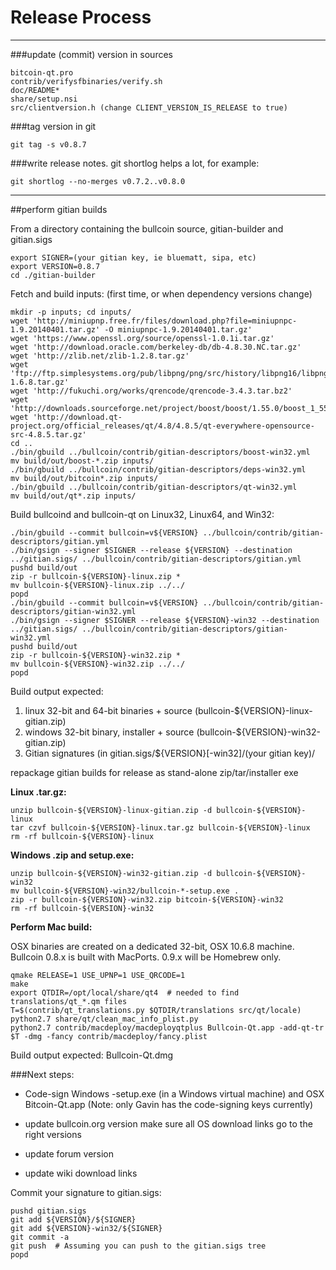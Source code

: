 Release Process
====================

* * *

###update (commit) version in sources


	bitcoin-qt.pro
	contrib/verifysfbinaries/verify.sh
	doc/README*
	share/setup.nsi
	src/clientversion.h (change CLIENT_VERSION_IS_RELEASE to true)

###tag version in git

	git tag -s v0.8.7

###write release notes. git shortlog helps a lot, for example:

	git shortlog --no-merges v0.7.2..v0.8.0

* * *

##perform gitian builds

 From a directory containing the bullcoin source, gitian-builder and gitian.sigs
  
	export SIGNER=(your gitian key, ie bluematt, sipa, etc)
	export VERSION=0.8.7
	cd ./gitian-builder

 Fetch and build inputs: (first time, or when dependency versions change)

	mkdir -p inputs; cd inputs/
	wget 'http://miniupnp.free.fr/files/download.php?file=miniupnpc-1.9.20140401.tar.gz' -O miniupnpc-1.9.20140401.tar.gz'
	wget 'https://www.openssl.org/source/openssl-1.0.1i.tar.gz'
	wget 'http://download.oracle.com/berkeley-db/db-4.8.30.NC.tar.gz'
	wget 'http://zlib.net/zlib-1.2.8.tar.gz'
	wget 'ftp://ftp.simplesystems.org/pub/libpng/png/src/history/libpng16/libpng-1.6.8.tar.gz'
	wget 'http://fukuchi.org/works/qrencode/qrencode-3.4.3.tar.bz2'
	wget 'http://downloads.sourceforge.net/project/boost/boost/1.55.0/boost_1_55_0.tar.bz2'
	wget 'http://download.qt-project.org/official_releases/qt/4.8/4.8.5/qt-everywhere-opensource-src-4.8.5.tar.gz'
	cd ..
	./bin/gbuild ../bullcoin/contrib/gitian-descriptors/boost-win32.yml
	mv build/out/boost-*.zip inputs/
	./bin/gbuild ../bullcoin/contrib/gitian-descriptors/deps-win32.yml
	mv build/out/bitcoin*.zip inputs/
	./bin/gbuild ../bullcoin/contrib/gitian-descriptors/qt-win32.yml
	mv build/out/qt*.zip inputs/

 Build bullcoind and bullcoin-qt on Linux32, Linux64, and Win32:
  
	./bin/gbuild --commit bullcoin=v${VERSION} ../bullcoin/contrib/gitian-descriptors/gitian.yml
	./bin/gsign --signer $SIGNER --release ${VERSION} --destination ../gitian.sigs/ ../bullcoin/contrib/gitian-descriptors/gitian.yml
	pushd build/out
	zip -r bullcoin-${VERSION}-linux.zip *
	mv bullcoin-${VERSION}-linux.zip ../../
	popd
	./bin/gbuild --commit bullcoin=v${VERSION} ../bullcoin/contrib/gitian-descriptors/gitian-win32.yml
	./bin/gsign --signer $SIGNER --release ${VERSION}-win32 --destination ../gitian.sigs/ ../bullcoin/contrib/gitian-descriptors/gitian-win32.yml
	pushd build/out
	zip -r bullcoin-${VERSION}-win32.zip *
	mv bullcoin-${VERSION}-win32.zip ../../
	popd

  Build output expected:

  1. linux 32-bit and 64-bit binaries + source (bullcoin-${VERSION}-linux-gitian.zip)
  2. windows 32-bit binary, installer + source (bullcoin-${VERSION}-win32-gitian.zip)
  3. Gitian signatures (in gitian.sigs/${VERSION}[-win32]/(your gitian key)/

repackage gitian builds for release as stand-alone zip/tar/installer exe

**Linux .tar.gz:**

	unzip bullcoin-${VERSION}-linux-gitian.zip -d bullcoin-${VERSION}-linux
	tar czvf bullcoin-${VERSION}-linux.tar.gz bullcoin-${VERSION}-linux
	rm -rf bullcoin-${VERSION}-linux

**Windows .zip and setup.exe:**

	unzip bullcoin-${VERSION}-win32-gitian.zip -d bullcoin-${VERSION}-win32
	mv bullcoin-${VERSION}-win32/bullcoin-*-setup.exe .
	zip -r bullcoin-${VERSION}-win32.zip bitcoin-${VERSION}-win32
	rm -rf bullcoin-${VERSION}-win32

**Perform Mac build:**

  OSX binaries are created on a dedicated 32-bit, OSX 10.6.8 machine.
  Bullcoin 0.8.x is built with MacPorts.  0.9.x will be Homebrew only.

	qmake RELEASE=1 USE_UPNP=1 USE_QRCODE=1
	make
	export QTDIR=/opt/local/share/qt4  # needed to find translations/qt_*.qm files
	T=$(contrib/qt_translations.py $QTDIR/translations src/qt/locale)
	python2.7 share/qt/clean_mac_info_plist.py
	python2.7 contrib/macdeploy/macdeployqtplus Bullcoin-Qt.app -add-qt-tr $T -dmg -fancy contrib/macdeploy/fancy.plist

 Build output expected: Bullcoin-Qt.dmg

###Next steps:

* Code-sign Windows -setup.exe (in a Windows virtual machine) and
  OSX Bitcoin-Qt.app (Note: only Gavin has the code-signing keys currently)

* update bullcoin.org version
  make sure all OS download links go to the right versions

* update forum version

* update wiki download links

Commit your signature to gitian.sigs:

	pushd gitian.sigs
	git add ${VERSION}/${SIGNER}
	git add ${VERSION}-win32/${SIGNER}
	git commit -a
	git push  # Assuming you can push to the gitian.sigs tree
	popd

